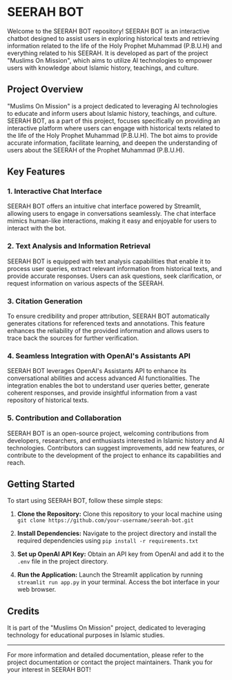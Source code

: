 # SEERAH BOT

Welcome to the SEERAH BOT repository! SEERAH BOT is an interactive chatbot designed to assist users in exploring historical texts and retrieving information related to the life of the Holy Prophet Muhammad (P.B.U.H) and everything related to his SEERAH. It is developed as part of the project "Muslims On Mission", which aims to utilize AI technologies to empower users with knowledge about Islamic history, teachings, and culture.

## Project Overview

"Muslims On Mission" is a project dedicated to leveraging AI technologies to educate and inform users about Islamic history, teachings, and culture. SEERAH BOT, as a part of this project, focuses specifically on providing an interactive platform where users can engage with historical texts related to the life of the Holy Prophet Muhammad (P.B.U.H). The bot aims to provide accurate information, facilitate learning, and deepen the understanding of users about the SEERAH of the Prophet Muhammad (P.B.U.H).

## Key Features

### 1. Interactive Chat Interface
SEERAH BOT offers an intuitive chat interface powered by Streamlit, allowing users to engage in conversations seamlessly. The chat interface mimics human-like interactions, making it easy and enjoyable for users to interact with the bot.

### 2. Text Analysis and Information Retrieval
SEERAH BOT is equipped with text analysis capabilities that enable it to process user queries, extract relevant information from historical texts, and provide accurate responses. Users can ask questions, seek clarification, or request information on various aspects of the SEERAH.

### 3. Citation Generation
To ensure credibility and proper attribution, SEERAH BOT automatically generates citations for referenced texts and annotations. This feature enhances the reliability of the provided information and allows users to trace back the sources for further verification.

### 4. Seamless Integration with OpenAI's Assistants API
SEERAH BOT leverages OpenAI's Assistants API to enhance its conversational abilities and access advanced AI functionalities. The integration enables the bot to understand user queries better, generate coherent responses, and provide insightful information from a vast repository of historical texts.

### 5. Contribution and Collaboration
SEERAH BOT is an open-source project, welcoming contributions from developers, researchers, and enthusiasts interested in Islamic history and AI technologies. Contributors can suggest improvements, add new features, or contribute to the development of the project to enhance its capabilities and reach.

## Getting Started

To start using SEERAH BOT, follow these simple steps:

1. **Clone the Repository:** Clone this repository to your local machine using `git clone https://github.com/your-username/seerah-bot.git`

2. **Install Dependencies:** Navigate to the project directory and install the required dependencies using `pip install -r requirements.txt`

3. **Set up OpenAI API Key:** Obtain an API key from OpenAI and add it to the `.env` file in the project directory.

4. **Run the Application:** Launch the Streamlit application by running `streamlit run app.py` in your terminal. Access the bot interface in your web browser.

## Credits

It is part of the "Muslims On Mission" project, dedicated to leveraging technology for educational purposes in Islamic studies.

---


For more information and detailed documentation, please refer to the project documentation or contact the project maintainers. Thank you for your interest in SEERAH BOT!
